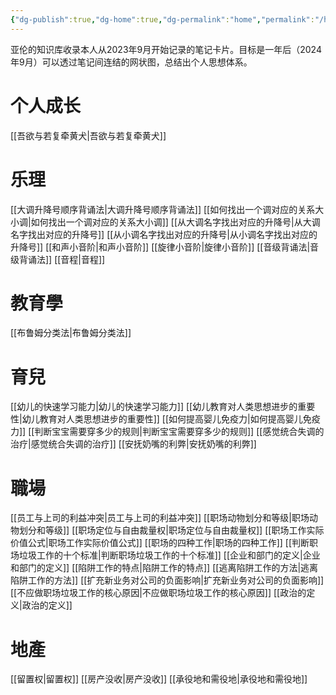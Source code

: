 ```yaml
---
{"dg-publish":true,"dg-home":true,"dg-permalink":"home","permalink":"/home/","tags":["gardenEntry"],"dgPassFrontmatter":true}
---
```


亚伦的知识库收录本人从2023年9月开始记录的笔记卡片。目标是一年后（2024年9月）可以透过笔记间连结的网状图，总结出个人思想体系。

# 个人成长
[[吾欲与若复牵黄犬\|吾欲与若复牵黄犬]]

# 乐理
[[大调升降号顺序背诵法\|大调升降号顺序背诵法]]
[[如何找出一个调对应的关系大小调\|如何找出一个调对应的关系大小调]]
[[从大调名字找出对应的升降号\|从大调名字找出对应的升降号]]
[[从小调名字找出对应的升降号\|从小调名字找出对应的升降号]]
[[和声小音阶\|和声小音阶]]
[[旋律小音阶\|旋律小音阶]]
[[音级背诵法\|音级背诵法]]
[[音程\|音程]]

# 教育學
[[布鲁姆分类法\|布鲁姆分类法]]

# 育兒
[[幼儿的快速学习能力\|幼儿的快速学习能力]]
[[幼儿教育对人类思想进步的重要性\|幼儿教育对人类思想进步的重要性]]
[[如何提高婴儿免疫力\|如何提高婴儿免疫力]]
[[判断宝宝需要穿多少的规则\|判断宝宝需要穿多少的规则]]
[[感觉统合失调的治疗\|感觉统合失调的治疗]]
[[安抚奶嘴的利弊\|安抚奶嘴的利弊]]

# 職場
[[员工与上司的利益冲突\|员工与上司的利益冲突]]
[[职场动物划分和等级\|职场动物划分和等级]]
[[职场定位与自由裁量权\|职场定位与自由裁量权]]
[[职场工作实际价值公式\|职场工作实际价值公式]]
[[职场的四种工作\|职场的四种工作]]
[[判断职场垃圾工作的十个标准\|判断职场垃圾工作的十个标准]]
[[企业和部门的定义\|企业和部门的定义]]
[[陷阱工作的特点\|陷阱工作的特点]]
[[逃离陷阱工作的方法\|逃离陷阱工作的方法]]
[[扩充新业务对公司的负面影响\|扩充新业务对公司的负面影响]]
[[不应做职场垃圾工作的核心原因\|不应做职场垃圾工作的核心原因]]
[[政治的定义\|政治的定义]]

# 地產
[[留置权\|留置权]]
[[房产没收\|房产没收]]
[[承役地和需役地\|承役地和需役地]]
